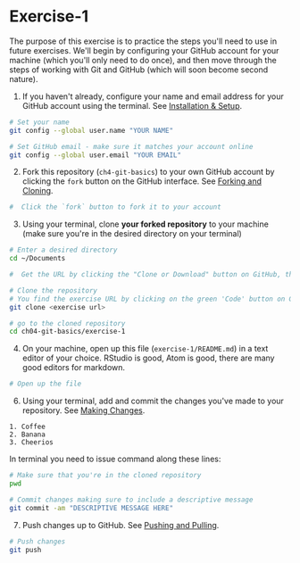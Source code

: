 # Exercise-1

The purpose of this exercise is to practice the steps you'll need to
use in future exercises. We'll begin by configuring your GitHub
account for your machine (which you'll only need to do once), and then
move through the steps of working with Git and GitHub (which will soon
become second nature).

1. If you haven't already, configure your name and email address for
your GitHub account using the terminal.  See [Installation &
Setup](https://faculty.washington.edu/otoomet/info201-book/git-basics.html#installation-setup). 

  ```bash
  # Set your name
  git config --global user.name "YOUR NAME"

  # Set GitHub email - make sure it matches your account online
  git config --global user.email "YOUR EMAIL"
  ```

2. Fork this repository (`ch4-git-basics`) to your own GitHub account
by clicking the `fork` button on the GitHub interface.  See [Forking
and
Cloning](https://faculty.washington.edu/otoomet/info201-book/git-basics.html#forking-and-cloning).

  ```bash
  #  Click the `fork` button to fork it to your account
  ```

3. Using your terminal, clone **your forked repository** to your
machine (make sure you're in the desired directory on your terminal)

  ```bash
  # Enter a desired directory
  cd ~/Documents

  #  Get the URL by clicking the "Clone or Download" button on GitHub, then clicking the clipboard icon

  # Clone the repository
  # You find the exercise URL by clicking on the green 'Code' button on Github
  git clone <exercise url>

  # go to the cloned repository
  cd ch04-git-basics/exercise-1
  ```
  

4. On your machine, open up this file (`exercise-1/README.md`) in a
text editor of your choice.  RStudio is good, Atom is good, there are
many good editors for markdown.

  ```bash
  # Open up the file
  ```

6. Using your terminal, add and commit the changes you've made to your
   repository.  See [Making
   Changes](https://faculty.washington.edu/otoomet/info201-book/git-basics.html#making-changes). 

  ```
  1. Coffee
  2. Banana
  3. Cheerios
  ```

In terminal you need to issue command along these lines:

  ```bash
  # Make sure that you're in the cloned repository
  pwd

  # Commit changes making sure to include a descriptive message
  git commit -am "DESCRIPTIVE MESSAGE HERE"
  ```

7. Push changes up to GitHub.  See [Pushing and
   Pulling](https://faculty.washington.edu/otoomet/info201-book/git-basics.html#pushing-and-pulling). 

  ```bash
  # Push changes
  git push
  ```
